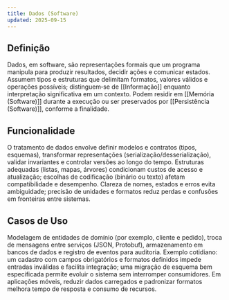 ```yaml
---
title: Dados (Software)
updated: 2025-09-15
---
```


## Definição

Dados, em software, são representações formais que um programa manipula para produzir resultados, decidir ações e comunicar estados. Assumem tipos e estruturas que delimitam formatos, valores válidos e operações possíveis; distinguem‑se de [[Informação]] enquanto interpretação significativa em um contexto. Podem residir em [[Memória (Software)]] durante a execução ou ser preservados por [[Persistência (Software)]], conforme a finalidade.

## Funcionalidade

O tratamento de dados envolve definir modelos e contratos (tipos, esquemas), transformar representações (serialização/desserialização), validar invariantes e controlar versões ao longo do tempo. Estruturas adequadas (listas, mapas, árvores) condicionam custos de acesso e atualização; escolhas de codificação (binário ou texto) afetam compatibilidade e desempenho. Clareza de nomes, estados e erros evita ambiguidade; precisão de unidades e formatos reduz perdas e confusões em fronteiras entre sistemas.

## Casos de Uso

Modelagem de entidades de domínio (por exemplo, cliente e pedido), troca de mensagens entre serviços (JSON, Protobuf), armazenamento em bancos de dados e registro de eventos para auditoria. Exemplo cotidiano: um cadastro com campos obrigatórios e formatos definidos impede entradas inválidas e facilita integração; uma migração de esquema bem especificada permite evoluir o sistema sem interromper consumidores. Em aplicações móveis, reduzir dados carregados e padronizar formatos melhora tempo de resposta e consumo de recursos.

